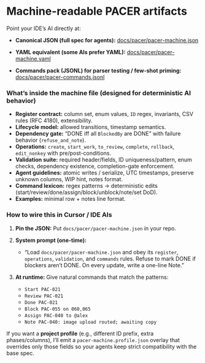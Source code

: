# **Machine-readable PACER artifacts** 

Point your IDE’s AI directly at:

* **Canonical JSON (full spec for agents):**
  [docs/pacer/pacer-machine.json](sandbox:/mnt/data/docs/pacer/pacer-machine.json)

* **YAML equivalent (some AIs prefer YAML):**
  [docs/pacer/pacer-machine.yaml](sandbox:/mnt/data/docs/pacer/pacer-machine.yaml)

* **Commands pack (JSONL) for parser testing / few-shot priming:**
  [docs/pacer/pacer-commands.jsonl](sandbox:/mnt/data/docs/pacer/pacer-commands.jsonl)

### What’s inside the machine file (designed for deterministic AI behavior)

* **Register contract:** column set, enum values, `ID` regex, invariants, CSV rules (RFC 4180), extensibility.
* **Lifecycle model:** allowed transitions, timestamp semantics.
* **Dependency gate:** “DONE iff all `BlockedBy` are DONE” with failure behavior (`refuse_and_note`).
* **Operations:** `create`, `start_work`, `to_review`, `complete`, `rollback`, `edit_nonkey` with pre/post-conditions.
* **Validation suite:** required header/fields, ID uniqueness/pattern, enum checks, dependency existence, completion-gate enforcement.
* **Agent guidelines:** atomic writes / serialize, UTC timestamps, preserve unknown columns, WIP hint, notes format.
* **Command lexicon:** regex patterns → deterministic edits (start/review/done/assign/block/unblock/note/set DoD).
* **Examples:** minimal row + notes line format.

### How to wire this in Cursor / IDE AIs

1. **Pin the JSON:** Put `docs/pacer/pacer-machine.json` in your repo.
2. **System prompt (one-time):**

   * “Load `docs/pacer/pacer-machine.json` and obey its `register`, `operations`, `validation`, and `commands` rules. Refuse to mark DONE if blockers aren’t DONE. On every update, write a one-line Note.”
3. **At runtime:** Give natural commands that match the patterns:

   * `Start PAC-021`
   * `Review PAC-021`
   * `Done PAC-021`
   * `Block PAC-055 on 060,065`
   * `Assign PAC-040 to @alex`
   * `Note PAC-040: image upload routed; awaiting copy`

If you want a **project profile** (e.g., different ID prefix, extra phases/columns), I’ll emit a `pacer-machine.profile.json` overlay that overrides only those fields so your agents keep strict compatibility with the base spec.

